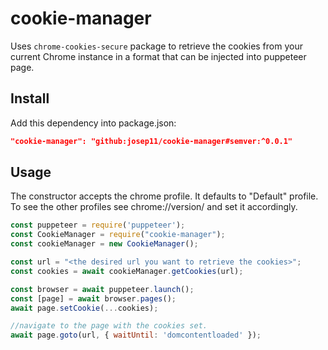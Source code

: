 # cookie-manager

Uses `chrome-cookies-secure` package to retrieve the cookies from your current Chrome instance in a format that can be injected into puppeteer page.

## Install

Add this dependency into package.json:

```json
"cookie-manager": "github:josep11/cookie-manager#semver:^0.0.1"
```

## Usage

The constructor accepts the chrome profile. It defaults to "Default" profile. To see the other profiles see chrome://version/ and set it accordingly.

```js
const puppeteer = require('puppeteer');
const CookieManager = require("cookie-manager");
const cookieManager = new CookieManager();

const url = "<the desired url you want to retrieve the cookies>";
const cookies = await cookieManager.getCookies(url);

const browser = await puppeteer.launch();
const [page] = await browser.pages();
await page.setCookie(...cookies);

//navigate to the page with the cookies set.
await page.goto(url, { waitUntil: 'domcontentloaded' });
```
